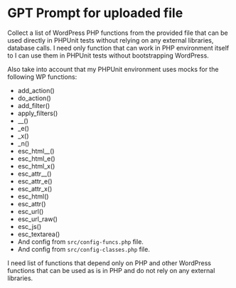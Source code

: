 GPT Prompt for uploaded file
============================

Collect a list of WordPress PHP functions from the provided file that can be used directly in PHPUnit tests without relying on any external libraries, database calls. I need only function that can work in PHP environment itself to I can use them in PHPUnit tests without bootstrapping WordPress.

Also take into account that my PHPUnit environment uses mocks for the following WP functions:
- add_action()
- do_action()
- add_filter()
- apply_filters()
- __()
- _e()
- _x()
- _n()
- esc_html__()
- esc_html_e()
- esc_html_x()
- esc_attr__()
- esc_attr_e()
- esc_attr_x()
- esc_html()
- esc_attr()
- esc_url()
- esc_url_raw()
- esc_js()
- esc_textarea()
- And config from `src/config-funcs.php` file.
- And  config from `src/config-classes.php` file.

I need list of functions that depend only on PHP and other WordPress functions that can be used as is in PHP and do not rely on any external libraries.



